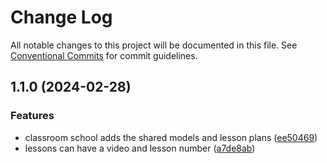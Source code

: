 # Change Log

All notable changes to this project will be documented in this file.
See [Conventional Commits](https://conventionalcommits.org) for commit guidelines.

## 1.1.0 (2024-02-28)


### Features

* classroom school adds the shared models and lesson plans ([ee50469](https://github.com/zthun/classroom/commit/ee50469ed3ac8cd996e8829eb9fca25178a2d576))
* lessons can have a video and lesson number ([a7de8ab](https://github.com/zthun/classroom/commit/a7de8ab8a6e5c238d3f762628fb50c9aa1944963))
